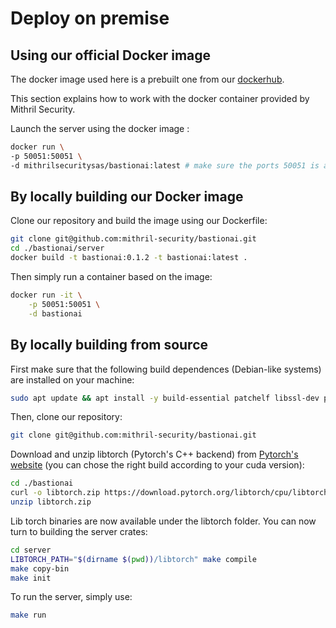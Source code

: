 # Deploy on premise

## Using our official Docker image

The docker image used here is a prebuilt one from our [dockerhub](https://hub.docker.com/u/mithrilsecuritysas).

This section explains how to work with the docker container provided by Mithril Security.

Launch the server using the docker image :

```bash
docker run \
-p 50051:50051 \
-d mithrilsecuritysas/bastionai:latest # make sure the ports 50051 is available.
```

## By locally building our Docker image

Clone our repository and build the image using our Dockerfile:

```bash	
git clone git@github.com:mithril-security/bastionai.git
cd ./bastionai/server
docker build -t bastionai:0.1.2 -t bastionai:latest .
```

Then simply run a container based on the image:
    
```bash
docker run -it \
    -p 50051:50051 \
    -d bastionai
```

## By locally building from source
First make sure that the following build dependences (Debian-like systems) are installed on your machine:
```bash
sudo apt update && apt install -y build-essential patchelf libssl-dev pkg-config curl unzip
```

Then, clone our repository:
```bash
git clone git@github.com:mithril-security/bastionai.git
```
Download and unzip libtorch (Pytorch's C++ backend) from [Pytorch's website](https://pytorch.org/) (you can chose the right build according to your cuda version):
```bash
cd ./bastionai
curl -o libtorch.zip https://download.pytorch.org/libtorch/cpu/libtorch-cxx11-abi-shared-with-deps-1.12.1%2Bcpu.zip
unzip libtorch.zip
```
Lib torch binaries are now available under the libtorch folder. You can now turn to building the server crates:
```bash
cd server
LIBTORCH_PATH="$(dirname $(pwd))/libtorch" make compile
make copy-bin
make init
```

To run the server, simply use:
```bash
make run
```